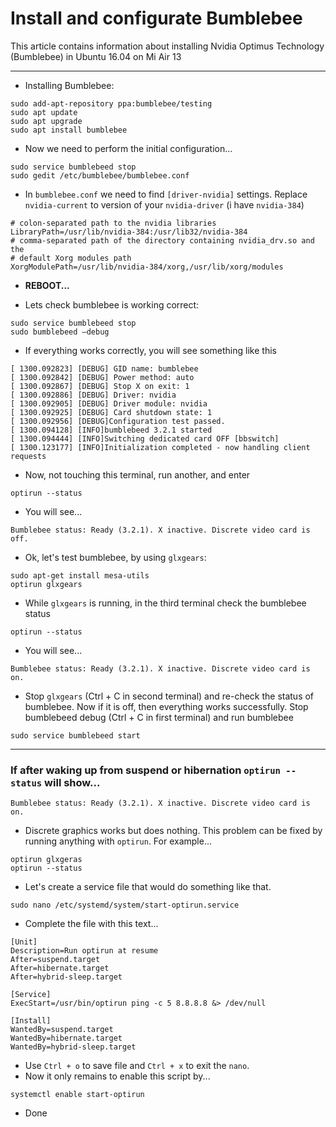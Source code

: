 # Install and configurate Bumblebee
This article contains information about installing Nvidia Optimus Technology (Bumblebee) in Ubuntu 16.04 on Mi Air 13
***
* Installing Bumblebee:
```
sudo add‐apt‐repository ppa:bumblebee/testing 
sudo apt update 
sudo apt upgrade 
sudo apt install bumblebee
```
* Now we need to perform the initial configuration...
```
sudo service bumblebeed stop
sudo gedit /etc/bumblebee/bumblebee.conf
```
* In `bumblebee.conf` we need to find `[driver-nvidia]` settings. Replace `nvidia-current` to version of your `nvidia-driver` (i have `nvidia-384`)
```
# colon‐separated path to the nvidia libraries 
LibraryPath=/usr/lib/nvidia‐384:/usr/lib32/nvidia‐384 
# comma‐separated path of the directory containing nvidia_drv.so and the 
# default Xorg modules path 
XorgModulePath=/usr/lib/nvidia‐384/xorg,/usr/lib/xorg/modules 
```
* **REBOOT...**

* Lets check bumblebee is working correct:
```
sudo service bumblebeed stop
sudo bumblebeed –debug
```
* If everything works correctly, you will see something like this
```
[ 1300.092823] [DEBUG] GID name: bumblebee
[ 1300.092842] [DEBUG] Power method: auto
[ 1300.092867] [DEBUG] Stop X on exit: 1
[ 1300.092886] [DEBUG] Driver: nvidia
[ 1300.092905] [DEBUG] Driver module: nvidia
[ 1300.092925] [DEBUG] Card shutdown state: 1
[ 1300.092956] [DEBUG]Configuration test passed.
[ 1300.094128] [INFO]bumblebeed 3.2.1 started
[ 1300.094444] [INFO]Switching dedicated card OFF [bbswitch]
[ 1300.123177] [INFO]Initialization completed - now handling client requests
```
* Now, not touching this terminal, run another, and enter
```
optirun --status
```
* You will see...
```
Bumblebee status: Ready (3.2.1). X inactive. Discrete video card is off.
```
* Ok, let's test bumblebee, by using `glxgears`:
```
sudo apt-get install mesa-utils
optirun glxgears
```
* While `glxgears` is running, in the third terminal check the bumblebee status
```
optirun --status
```
* You will see...
```
Bumblebee status: Ready (3.2.1). X inactive. Discrete video card is on.
```
* Stop `glxgears` (Ctrl + C in second terminal) and re-check the status of bumblebee. Now if it is off, then everything works successfully. Stop bumblebeed debug (Ctrl + C in first terminal) and run bumblebee
```
sudo service bumblebeed start
```
***
### If after waking up from suspend or hibernation `optirun --status` will show...
```
Bumblebee status: Ready (3.2.1). X inactive. Discrete video card is on.

```
* Discrete graphics works but does nothing. This problem can be fixed by running anything with `optirun`. For example...
```
optirun glxgeras
optirun --status
```
* Let's create a service file that would do something like that.
```
sudo nano /etc/systemd/system/start-optirun.service
```
* Complete the file with this text...
```
[Unit]
Description=Run optirun at resume
After=suspend.target
After=hibernate.target
After=hybrid-sleep.target

[Service]
ExecStart=/usr/bin/optirun ping -c 5 8.8.8.8 &> /dev/null

[Install]
WantedBy=suspend.target
WantedBy=hibernate.target
WantedBy=hybrid-sleep.target
```
* Use `Ctrl + o` to save file and `Ctrl + x` to exit the `nano`.
* Now it only remains to enable this script by...
```
systemctl enable start-optirun
```
* Done
